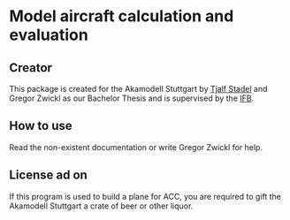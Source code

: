 # Model aircraft calculation and evaluation

## Creator

This package is created for the Akamodell Stuttgart by [Tjalf Stadel](https://github.com/TheHenrik) and Gregor Zwickl as our Bachelor Thesis and is supervised by the [IFB](https://www.ifb.uni-stuttgart.de/).

## How to use

Read the non-existent documentation or write Gregor Zwickl for help. 

## License ad on

If this program is used to build a plane for ACC, you are required to gift the Akamodell Stuttgart a crate of beer or other liquor.